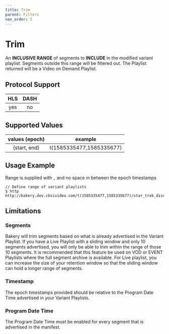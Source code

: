 ```yaml
---
title: Trim
parent: Filters
nav_order: 5
---
```


# Trim
An **INCLUSIVE RANGE** of segments to **INCLUDE** in the modified variant playlist. Segments outside this range will be filtered out. The Playlist returned will be a Video on Demand Playlist. 

## Protocol Support

HLS | DASH |
:--:|:----:|
yes | no   |

## Supported Values

| values (epoch) | example                  |
|:--------------:|:------------------------:|
| (start, end)   | t(1585335477,1585335677) |

## Usage Example
Range is supplied with `,` and no space in between the epoch timestamps

    // Define range of variant playlists
    $ http http://bakery.dev.cbsivideo.com/t(1585335477,1585335677)/star_trek_discovery/S01/E01.m3u8

## Limitations

### Segments
Bakery will trim segments based on what is already advertised in the Variant Playlist. If you have a Live Playlist with a sliding window and only 10 segments advertised, you will only be able to trim within the range of those 10 segments. It is recommended that this feature be used on VOD or EVENT Playlists where the full segment archive is available. For Live playlist, you can increase the size of your retention window so that the sliding window can hold a longer range of segments. 

### Timestamp
The epoch timestamps provided should be relative to the Program Date Time advertised in your Variant Playlists.

### Program Date Time
The Program Date Time must be enabled for every segment that is advertised in the manifest. 



